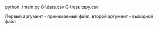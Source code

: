 python .\main.py G:\data.csv G:\resultspy.csv

Первый аргумент - принимаемый файл, второй аргумент - выходной файл
